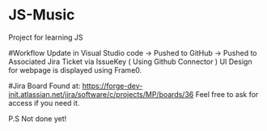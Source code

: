 # JS-Music

Project for learning JS

#Workflow
Update in Visual Studio code -> Pushed to GitHub -> Pushed to Associated Jira Ticket via IssueKey ( Using Github Connector )
UI Design for webpage is displayed using Frame0.

#Jira Board
Found at: https://forge-dev-init.atlassian.net/jira/software/c/projects/MP/boards/36
Feel free to ask for access if you need it.

P.S Not done yet!
